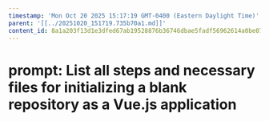 ```yaml
---
timestamp: 'Mon Oct 20 2025 15:17:19 GMT-0400 (Eastern Daylight Time)'
parent: '[[../20251020_151719.735b70a1.md]]'
content_id: 8a1a203f13d1e3dfed67ab19528876b36746dbae5fadf56962614a0be07d7dbe
---
```


# prompt: List all steps and necessary files for initializing a blank repository as a Vue.js application

